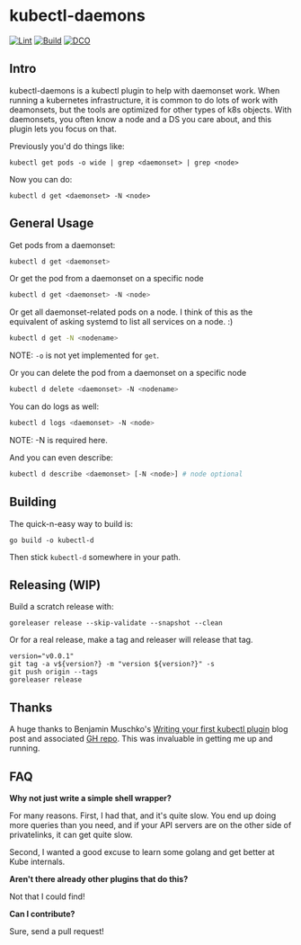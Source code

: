 # kubectl-daemons

[![Lint](https://github.com/jaymzh/kubectl-daemons/workflows/Lint/badge.svg)](https://github.com/jaymzh/kubectl-daemons/actions?query=workflow%3ALint) [![Build](https://github.com/jaymzh/kubectl-daemons/workflows/Build/badge.svg)](https://github.com/jaymzh/kubectl-daemons/actions?query=workflow%3ABuild) [![DCO](https://github.com/jaymzh/kubectl-daemons/workflows/DCO%20Check/badge.svg)](https://github.com/jaymzh/kubectl-daemons/actions?query=workflow%3A%22DCO+Check%22)

## Intro

kubectl-daemons is a kubectl plugin to help with daemonset work. When running
a kubernetes infrastructure, it is common to do lots of work with deamonsets,
but the tools are optimized for other types of k8s objects. With daemonsets,
you often know a node and a DS you care about, and this plugin lets you focus
on that.

Previously you'd do things like:

```shell
kubectl get pods -o wide | grep <daemonset> | grep <node>
```

Now you can do:
```shell
kubectl d get <daemonset> -N <node>
```

## General Usage

Get pods from a daemonset:

```bash
kubectl d get <daemonset>
```

Or get the pod from a daemonset on a specific node

```bash
kubectl d get <daemonset> -N <node>
```

Or get all daemonset-related pods on a node.  I think of this as the equivalent
of asking systemd to list all services on a node. :)

```bash
kubectl d get -N <nodename>
```

NOTE: `-o` is not yet implemented for `get`.

Or you can delete the pod from a daemonset on a specific node

```bash
kubectl d delete <daemonset> -N <nodename>
```

You can do logs as well:

```bash
kubectl d logs <daemonset> -N <node>
```

NOTE: -N is required here.

And you can even describe:

```bash
kubectl d describe <daemonset> [-N <node>] # node optional
```

## Building

The quick-n-easy way to build is:

```shell
go build -o kubectl-d
```

Then stick `kubectl-d` somewhere in your path.

## Releasing (WIP)

Build a scratch release with:

```
goreleaser release --skip-validate --snapshot --clean
```

Or for a real release, make a tag and releaser will release
that tag.

```
version="v0.0.1"
git tag -a v${version?} -m "version ${version?}" -s
git push origin --tags
goreleaser release
```

## Thanks

A huge thanks to Benjamin Muschko's [Writing your first kubectl plugin](https://bmuschko.com/blog/writing-your-first-kubectl-plugin/) blog post and associated [GH repo](https://github.com/bmuschko/kubectl-server-version). This was invaluable in getting me up and running.

## FAQ

**Why not just write a simple shell wrapper?**

For many reasons. First, I had that, and it's quite slow. You end up doing more queries than you need, and if your API servers are on the other side of privatelinks, it can get quite slow.

Second, I wanted a good excuse to learn some golang and get better at Kube internals.

**Aren't there already other plugins that do this?**

Not that I could find!

**Can I contribute?**

Sure, send a pull request!
